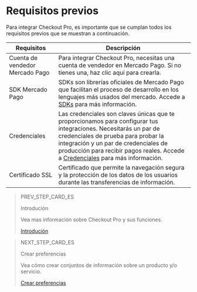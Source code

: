 # Requisitos previos

Para integrar Checkout Pro, es importante que se cumplan todos los requisitos previos que se muestran a continuación.

| Requisitos | Descripción |
|--- |--- |
| Cuenta de vendedor Mercado Pago |Para integrar Checkout Pro, necesitas una cuenta de vendedor en Mercado Pago. Si no tienes una, haz clic aquí para crearla.|
| SDK Mercado Pago | SDKs son librerías oficiales de Mercado Pago que facilitan el proceso de desarrollo en los lenguajes más usados ​​del mercado. Accede a [SDKs](https://www.mercadopago[FAKER][URL][DOMAIN]/developers/es/guides/sdks) para más información. |
| Credenciales | Las credenciales son claves únicas que te proporcionamos para configurar tus integraciones. Necesitarás un par de credenciales de prueba para probar la integración y un par de credenciales de producción para recibir pagos reales. Accede a [Credenciales](https://www.mercadopago[FAKER][URL][DOMAIN]/developers/es/guides/resources/credentials) para más información. |
| Certificado SSL | Certificado que permite la navegación segura y la protección de los datos de los usuarios durante las transferencias de información. |

> PREV_STEP_CARD_ES
>
> Introdución
>
> Vea mas información sobre Checkout Pro y sus funciones.
>
> [Introdución](/developers/es/docs/checkout-pro/landing)

> NEXT_STEP_CARD_ES
>
> Crear preferencias
>
> Vea cómo crear conjuntos de información sobre un producto y/o servicio.
>
> [Crear preferencias](/developers/es/docs/checkout-pro/requirements)